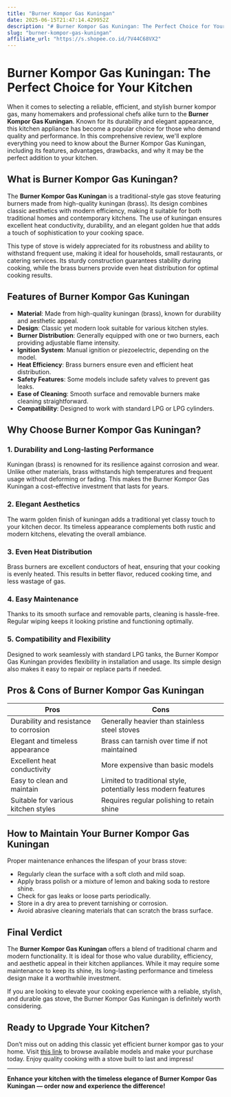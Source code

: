 ```yaml
---
title: "Burner Kompor Gas Kuningan"
date: 2025-06-15T21:47:14.429952Z
description: "# Burner Kompor Gas Kuningan: The Perfect Choice for Your Kitchen..."
slug: "burner-kompor-gas-kuningan"
affiliate_url: "https://s.shopee.co.id/7V44C68VX2"
---
```

# Burner Kompor Gas Kuningan: The Perfect Choice for Your Kitchen

When it comes to selecting a reliable, efficient, and stylish burner kompor gas, many homemakers and professional chefs alike turn to the **Burner Kompor Gas Kuningan**. Known for its durability and elegant appearance, this kitchen appliance has become a popular choice for those who demand quality and performance. In this comprehensive review, we'll explore everything you need to know about the Burner Kompor Gas Kuningan, including its features, advantages, drawbacks, and why it may be the perfect addition to your kitchen.

## What is Burner Kompor Gas Kuningan?

The **Burner Kompor Gas Kuningan** is a traditional-style gas stove featuring burners made from high-quality kuningan (brass). Its design combines classic aesthetics with modern efficiency, making it suitable for both traditional homes and contemporary kitchens. The use of kuningan ensures excellent heat conductivity, durability, and an elegant golden hue that adds a touch of sophistication to your cooking space.

This type of stove is widely appreciated for its robustness and ability to withstand frequent use, making it ideal for households, small restaurants, or catering services. Its sturdy construction guarantees stability during cooking, while the brass burners provide even heat distribution for optimal cooking results.

## Features of Burner Kompor Gas Kuningan

- **Material**: Made from high-quality kuningan (brass), known for durability and aesthetic appeal.
- **Design**: Classic yet modern look suitable for various kitchen styles.
- **Burner Distribution**: Generally equipped with one or two burners, each providing adjustable flame intensity.
- **Ignition System**: Manual ignition or piezoelectric, depending on the model.
- **Heat Efficiency**: Brass burners ensure even and efficient heat distribution.
- **Safety Features**: Some models include safety valves to prevent gas leaks.
- **Ease of Cleaning**: Smooth surface and removable burners make cleaning straightforward.
- **Compatibility**: Designed to work with standard LPG or LPG cylinders.

## Why Choose Burner Kompor Gas Kuningan?

### 1. Durability and Long-lasting Performance

Kuningan (brass) is renowned for its resilience against corrosion and wear. Unlike other materials, brass withstands high temperatures and frequent usage without deforming or fading. This makes the Burner Kompor Gas Kuningan a cost-effective investment that lasts for years.

### 2. Elegant Aesthetics

The warm golden finish of kuningan adds a traditional yet classy touch to your kitchen decor. Its timeless appearance complements both rustic and modern kitchens, elevating the overall ambiance.

### 3. Even Heat Distribution

Brass burners are excellent conductors of heat, ensuring that your cooking is evenly heated. This results in better flavor, reduced cooking time, and less wastage of gas.

### 4. Easy Maintenance

Thanks to its smooth surface and removable parts, cleaning is hassle-free. Regular wiping keeps it looking pristine and functioning optimally.

### 5. Compatibility and Flexibility

Designed to work seamlessly with standard LPG tanks, the Burner Kompor Gas Kuningan provides flexibility in installation and usage. Its simple design also makes it easy to repair or replace parts if needed.

## Pros & Cons of Burner Kompor Gas Kuningan

| **Pros** | **Cons** |
|------------|------------|
| Durability and resistance to corrosion | Generally heavier than stainless steel stoves |
| Elegant and timeless appearance | Brass can tarnish over time if not maintained |
| Excellent heat conductivity | More expensive than basic models |
| Easy to clean and maintain | Limited to traditional style, potentially less modern features |
| Suitable for various kitchen styles | Requires regular polishing to retain shine |

## How to Maintain Your Burner Kompor Gas Kuningan

Proper maintenance enhances the lifespan of your brass stove:

- Regularly clean the surface with a soft cloth and mild soap.
- Apply brass polish or a mixture of lemon and baking soda to restore shine.
- Check for gas leaks or loose parts periodically.
- Store in a dry area to prevent tarnishing or corrosion.
- Avoid abrasive cleaning materials that can scratch the brass surface.

## Final Verdict

The **Burner Kompor Gas Kuningan** offers a blend of traditional charm and modern functionality. It is ideal for those who value durability, efficiency, and aesthetic appeal in their kitchen appliances. While it may require some maintenance to keep its shine, its long-lasting performance and timeless design make it a worthwhile investment.

If you are looking to elevate your cooking experience with a reliable, stylish, and durable gas stove, the Burner Kompor Gas Kuningan is definitely worth considering.

## Ready to Upgrade Your Kitchen?

Don’t miss out on adding this classic yet efficient burner kompor gas to your home. Visit [this link](https://s.shopee.co.id/7V44C68VX2) to browse available models and make your purchase today. Enjoy quality cooking with a stove built to last and impress!

---

**Enhance your kitchen with the timeless elegance of Burner Kompor Gas Kuningan — order now and experience the difference!**